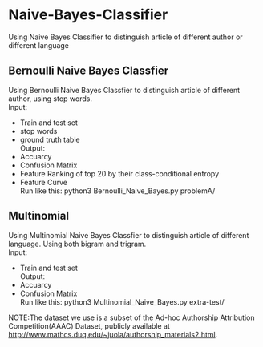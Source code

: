 # Naive-Bayes-Classifier
Using Naive Bayes Classifier to distinguish article of different author or different language
## Bernoulli Naive Bayes Classfier
Using Bernoulli Naive Bayes Classfier to distinguish article of different author, using stop words.  
Input: 
* Train and test set
* stop words
* ground truth table  
Output:
* Accuarcy
* Confusion Matrix
* Feature Ranking of top 20 by their class-conditional entropy
* Feature Curve  
Run like this: python3 Bernoulli_Naive_Bayes.py problemA/

## Multinomial
Using Multinomial Naive Bayes Classfier to distinguish article of different language. Using both bigram and trigram.  
Input: 
* Train and test set  
Output: 
* Accuarcy
* Confusion Matrix  
Run like this: python3 Multinomial_Naive_Bayes.py extra-test/  
  
NOTE:The dataset we use is a subset of the Ad-hoc Authorship Attribution Competition(AAAC) Dataset, publicly available at http://www.mathcs.duq.edu/~juola/authorship_materials2.html.
